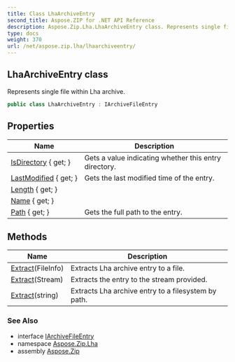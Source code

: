 ```yaml
---
title: Class LhaArchiveEntry
second_title: Aspose.ZIP for .NET API Reference
description: Aspose.Zip.Lha.LhaArchiveEntry class. Represents single file within Lha archive
type: docs
weight: 370
url: /net/aspose.zip.lha/lhaarchiveentry/
---
```

## LhaArchiveEntry class

Represents single file within Lha archive.

```csharp
public class LhaArchiveEntry : IArchiveFileEntry
```

## Properties

| Name | Description |
| --- | --- |
| [IsDirectory](../../aspose.zip.lha/lhaarchiveentry/isdirectory/) { get; } | Gets a value indicating whether this entry directory. |
| [LastModified](../../aspose.zip.lha/lhaarchiveentry/lastmodified/) { get; } | Gets the last modified time of the entry. |
| [Length](../../aspose.zip.lha/lhaarchiveentry/length/) { get; } |  |
| [Name](../../aspose.zip.lha/lhaarchiveentry/name/) { get; } |  |
| [Path](../../aspose.zip.lha/lhaarchiveentry/path/) { get; } | Gets the full path to the entry. |

## Methods

| Name | Description |
| --- | --- |
| [Extract](../../aspose.zip.lha/lhaarchiveentry/extract/#extract_1)(FileInfo) | Extracts Lha archive entry to a file. |
| [Extract](../../aspose.zip.lha/lhaarchiveentry/extract/#extract_2)(Stream) | Extracts the entry to the stream provided. |
| [Extract](../../aspose.zip.lha/lhaarchiveentry/extract/#extract)(string) | Extracts Lha archive entry to a filesystem by path. |

### See Also

* interface [IArchiveFileEntry](../../aspose.zip/iarchivefileentry/)
* namespace [Aspose.Zip.Lha](../../aspose.zip.lha/)
* assembly [Aspose.Zip](../../)


